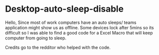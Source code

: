 # Desktop-auto-sleep-disable
Hello,
Since most of work computers have an auto sleeps/ teams application might show us as offline.
Some devices lock after 5mins so its difficult so I was able to find a good code for a Excel Macro that will keep computer from going to sleep.

Credits go to the redditor who helped with the code.
